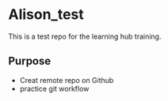 # Alison_test
This is a test repo for the learning hub training.
## Purpose

- Creat remote repo on Github
- practice git workflow

